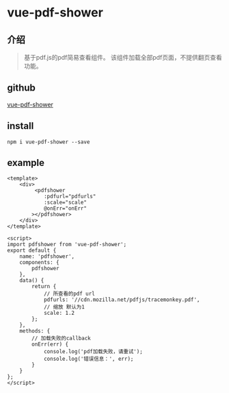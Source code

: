 # vue-pdf-shower

## 介绍
> 基于pdf.js的pdf简易查看组件。
> 该组件加载全部pdf页面，不提供翻页查看功能。

## github
[vue-pdf-shower](https://github.com/TJ666/vue-pdf-shower)
## install
```
npm i vue-pdf-shower --save
```
## example
```
<template>
    <div>
         <pdfshower 
            :pdfurl="pdfurls" 
            :scale="scale" 
            @onErr="onErr"
        ></pdfshower>
    </div>
</template>

<script>
import pdfshower from 'vue-pdf-shower';
export default {
    name: 'pdfshower',
    components: {
        pdfshower
    },
    data() {
        return {
            // 所查看的pdf url
            pdfurls: '//cdn.mozilla.net/pdfjs/tracemonkey.pdf',
            // 缩放 默认为1
            scale: 1.2
        };
    },
    methods: {
        // 加载失败的callback
        onErr(err) {
            console.log('pdf加载失败，请重试');
            console.log('错误信息：', err);
        }
    }
};
</script>
```